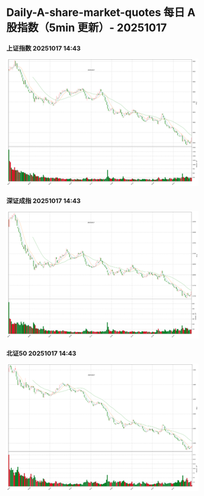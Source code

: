 
# Daily-A-share-market-quotes 每日 A 股指数（5min 更新）- 20251017

### 上证指数 20251017 14:43
![](./fig/2025/10/20251017-sh000001.png)

### 深证成指 20251017 14:43
![](./fig/2025/10/20251017-sz399001.png)

### 北证50 20251017 14:43
![](./fig/2025/10/20251017-bj899050.png)
